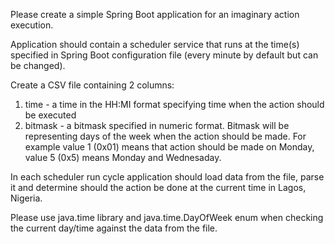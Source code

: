 Please create a simple Spring Boot application for an imaginary action execution.

Application should contain a scheduler service that runs at the time(s) specified in Spring Boot configuration file (every minute by default but can be changed).

Create a CSV file containing 2 columns:

1) time - a time in the HH:MI format specifying time when the action should be executed
2) bitmask - a bitmask specified in numeric format. Bitmask will be representing days of the week when the action should be made. For example value 1 (0x01) means that action should be made on Monday, value 5 (0x5) means Monday and Wednesaday.

In each scheduler run cycle application should load data from the file, parse it and determine should the action be done at the current time in Lagos, Nigeria.

Please use java.time library and java.time.DayOfWeek enum when checking the current day/time against the data from the file.